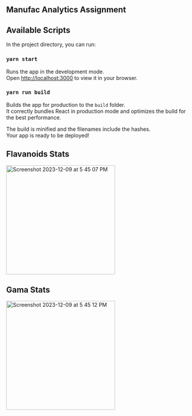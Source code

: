 ## Manufac Analytics Assignment

## Available Scripts

In the project directory, you can run:

### `yarn start`

Runs the app in the development mode.\
Open [http://localhost:3000](http://localhost:3000) to view it in your browser.



### `yarn run build`

Builds the app for production to the `build` folder.\
It correctly bundles React in production mode and optimizes the build for the best performance.

The build is minified and the filenames include the hashes.\
Your app is ready to be deployed!


## Flavanoids Stats
<img width="292" alt="Screenshot 2023-12-09 at 5 45 07 PM" src="https://github.com/mohansharma916/Manufac-analytic-Assesment/assets/77909856/819b919c-5c43-42bd-8add-c12db0ccaaf1">


## Gama Stats

<img width="292" alt="Screenshot 2023-12-09 at 5 45 12 PM" src="https://github.com/mohansharma916/Manufac-analytic-Assesment/assets/77909856/ea28db2f-1078-4878-b8b6-0859f35f9804">
